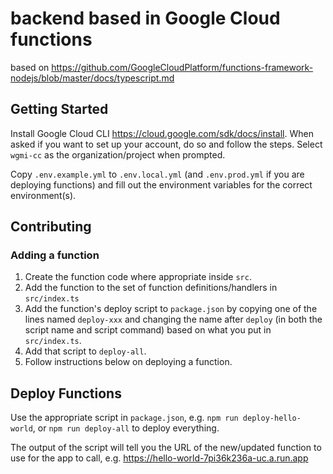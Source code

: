 # backend based in Google Cloud functions
based on https://github.com/GoogleCloudPlatform/functions-framework-nodejs/blob/master/docs/typescript.md

## Getting Started
Install Google Cloud CLI https://cloud.google.com/sdk/docs/install. When asked if you want to set up your account,
do so and follow the steps. Select `wgmi-cc` as the organization/project when prompted.

Copy `.env.example.yml` to `.env.local.yml` (and `.env.prod.yml` if you are deploying functions) and fill
out the environment variables for the correct environment(s).

## Contributing
### Adding a function
1. Create the function code where appropriate inside `src`.
1. Add the function to the set of function definitions/handlers in `src/index.ts`
1. Add the function's deploy script to `package.json` by copying one of the lines named `deploy-xxx` and changing
the name after `deploy` (in both the script name and script command) based on what you put in `src/index.ts`.
1. Add that script to `deploy-all`.
1. Follow instructions below on deploying a function.

## Deploy Functions
Use the appropriate script in `package.json`, e.g. `npm run deploy-hello-world`, or `npm run deploy-all` to deploy
everything.

The output of the script will tell you the URL of the new/updated function to use for the app to call, e.g.
https://hello-world-7pi36k236a-uc.a.run.app
